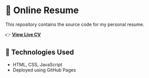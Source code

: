 # 💼 Online Resume

This repository contains the source code for my personal resume.

👉 **[View Live CV](https://thanhson99.github.io/CV/)**

## 🚀 Technologies Used

- HTML, CSS, JavaScript
- Deployed using GitHub Pages
